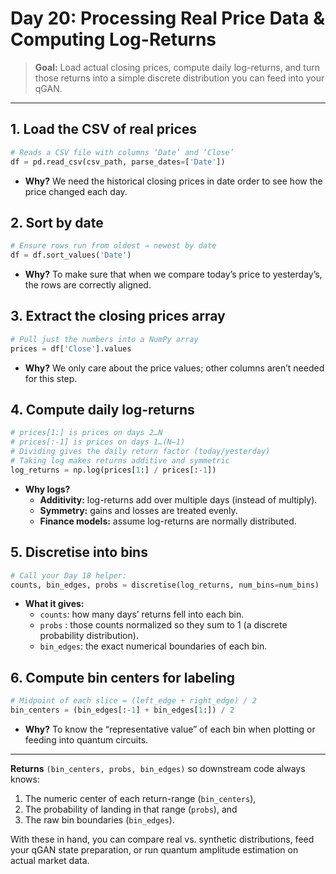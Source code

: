 # Day 20: Processing Real Price Data & Computing Log-Returns

> **Goal:** Load actual closing prices, compute daily log-returns, and turn those returns into a simple discrete distribution you can feed into your qGAN.

---

## 1. Load the CSV of real prices
```python
# Reads a CSV file with columns ‘Date’ and ‘Close’
df = pd.read_csv(csv_path, parse_dates=['Date'])
```
- **Why?** We need the historical closing prices in date order to see how the price changed each day.

## 2. Sort by date
```python
# Ensure rows run from oldest → newest by date
df = df.sort_values('Date')
```
- **Why?** To make sure that when we compare today’s price to yesterday’s, the rows are correctly aligned.

## 3. Extract the closing prices array
```python
# Pull just the numbers into a NumPy array
prices = df['Close'].values
```
- **Why?** We only care about the price values; other columns aren’t needed for this step.

## 4. Compute daily log-returns
```python
# prices[1:] is prices on days 2…N
# prices[:-1] is prices on days 1…(N–1)
# Dividing gives the daily return factor (today/yesterday)
# Taking log makes returns additive and symmetric
log_returns = np.log(prices[1:] / prices[:-1])
```
- **Why logs?**
  - **Additivity:** log-returns add over multiple days (instead of multiply).
  - **Symmetry:** gains and losses are treated evenly.
  - **Finance models:** assume log-returns are normally distributed.

## 5. Discretise into bins
```python
# Call your Day 18 helper:
counts, bin_edges, probs = discretise(log_returns, num_bins=num_bins)
```
- **What it gives:**
  - `counts`: how many days’ returns fell into each bin.
  - `probs` : those counts normalized so they sum to 1 (a discrete probability distribution).
  - `bin_edges`: the exact numerical boundaries of each bin.

## 6. Compute bin centers for labeling
```python
# Midpoint of each slice = (left_edge + right_edge) / 2
bin_centers = (bin_edges[:-1] + bin_edges[1:]) / 2
```
- **Why?** To know the “representative value” of each bin when plotting or feeding into quantum circuits.

---

**Returns** `(bin_centers, probs, bin_edges)` so downstream code always knows:
1. The numeric center of each return-range (`bin_centers`),
2. The probability of landing in that range (`probs`), and
3. The raw bin boundaries (`bin_edges`).

With these in hand, you can compare real vs. synthetic distributions, feed your qGAN state preparation, or run quantum amplitude estimation on actual market data.
